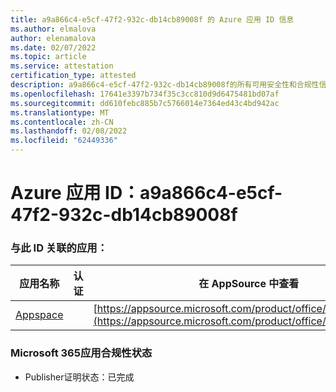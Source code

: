 ```yaml
---
title: a9a866c4-e5cf-47f2-932c-db14cb89008f 的 Azure 应用 ID 信息
ms.author: elmalova
author: elenamalova
ms.date: 02/07/2022
ms.topic: article
ms.service: attestation
certification_type: attested
description: a9a866c4-e5cf-47f2-932c-db14cb89008f的所有可用安全性和合规性信息。
ms.openlocfilehash: 17641e3397b734f35c3cc810d9d6475481bd07af
ms.sourcegitcommit: dd610febc885b7c5766014e7364ed43c4bd942ac
ms.translationtype: MT
ms.contentlocale: zh-CN
ms.lasthandoff: 02/08/2022
ms.locfileid: "62449336"
---
```

# <a name="azure-app-id-a9a866c4-e5cf-47f2-932c-db14cb89008f"></a>Azure 应用 ID：a9a866c4-e5cf-47f2-932c-db14cb89008f


### <a name="apps-associated-with-this-id"></a>与此 ID 关联的应用：
| **应用名称** | **认证** | **在 AppSource 中查看** |
|--------------|---------------|-----------------------|
| [Appspace](https://docs.microsoft.com/microsoft-365-app-certification/forward/WA200001738) |  | [https://appsource.microsoft.com/product/office/WA200001738](https://appsource.microsoft.com/product/office/WA200001738) |

### <a name="microsoft-365-app-compliance-status"></a>Microsoft 365应用合规性状态
- Publisher证明状态：已完成
